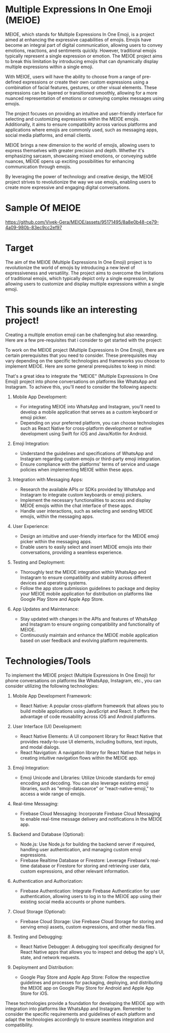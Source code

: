 # Multiple Expressions In One Emoji (MEIOE)

MEIOE, which stands for Multiple Expressions In One Emoji, is a project aimed at enhancing the expressive capabilities of emojis. Emojis have become an integral part of digital communication, allowing users to convey emotions, reactions, and sentiments quickly. However, traditional emojis typically represent a single expression or emotion. The MEIOE project aims to break this limitation by introducing emojis that can dynamically display multiple expressions within a single emoji.

With MEIOE, users will have the ability to choose from a range of pre-defined expressions or create their own custom expressions using a combination of facial features, gestures, or other visual elements. These expressions can be layered or transitioned smoothly, allowing for a more nuanced representation of emotions or conveying complex messages using emojis.

The project focuses on providing an intuitive and user-friendly interface for selecting and customizing expressions within the MEIOE emojis. Additionally, it aims to ensure compatibility across various platforms and applications where emojis are commonly used, such as messaging apps, social media platforms, and email clients.

MEIOE brings a new dimension to the world of emojis, allowing users to express themselves with greater precision and depth. Whether it's emphasizing sarcasm, showcasing mixed emotions, or conveying subtle nuances, MEIOE opens up exciting possibilities for enhancing communication through emojis.

By leveraging the power of technology and creative design, the MEIOE project strives to revolutionize the way we use emojis, enabling users to create more expressive and engaging digital conversations.

# Sample Of MEIOE
https://github.com/Vivek-Gera/MEIOE/assets/95171495/8a8e0b48-ce79-4a09-980b-83ec9cc2ef97

# Target

The aim of the MEIOE (Multiple Expressions In One Emoji) project is to revolutionize the world of emojis by introducing a new level of expressiveness and versatility. The project aims to overcome the limitations of traditional emojis, which typically depict only a single expression, by allowing users to customize and display multiple expressions within a single emoji.

# This sounds like an interesting project!

Creating a multiple emotion emoji can be challenging but also rewarding. Here are a few pre-requisites that i consider to get started with the project:

To work on the MEIOE project (Multiple Expressions In One Emoji), there are certain prerequisites that you need to consider. These prerequisites may vary depending on the specific technologies and frameworks you choose to implement MEIOE. Here are some general prerequisites to keep in mind:

That's a great idea to integrate the "MEIOE" (Multiple Expressions In One Emoji) project into phone conversations on platforms like WhatsApp and Instagram. To achieve this, you'll need to consider the following aspects:

1. Mobile App Development:
   - For integrating MEIOE into WhatsApp and Instagram, you'll need to develop a mobile application that serves as a custom keyboard or emoji picker.
   - Depending on your preferred platform, you can choose technologies such as React Native for cross-platform development or native development using Swift for iOS and Java/Kotlin for Android.

2. Emoji Integration:
   - Understand the guidelines and specifications of WhatsApp and Instagram regarding custom emojis or third-party emoji integration.
   - Ensure compliance with the platforms' terms of service and usage policies when implementing MEIOE within these apps.

3. Integration with Messaging Apps:
   - Research the available APIs or SDKs provided by WhatsApp and Instagram to integrate custom keyboards or emoji pickers.
   - Implement the necessary functionalities to access and display MEIOE emojis within the chat interface of these apps.
   - Handle user interactions, such as selecting and sending MEIOE emojis, within the messaging apps.

4. User Experience:
   - Design an intuitive and user-friendly interface for the MEIOE emoji picker within the messaging apps.
   - Enable users to easily select and insert MEIOE emojis into their conversations, providing a seamless experience.

5. Testing and Deployment:
   - Thoroughly test the MEIOE integration within WhatsApp and Instagram to ensure compatibility and stability across different devices and operating systems.
   - Follow the app store submission guidelines to package and deploy your MEIOE mobile application for distribution on platforms like Google Play Store and Apple App Store.

6. App Updates and Maintenance:
   - Stay updated with changes in the APIs and features of WhatsApp and Instagram to ensure ongoing compatibility and functionality of MEIOE.
   - Continuously maintain and enhance the MEIOE mobile application based on user feedback and evolving platform requirements.


# Technologies/Tools 

To implement the MEIOE project (Multiple Expressions In One Emoji) for phone conversations on platforms like WhatsApp, Instagram, etc., you can consider utilizing the following technologies:

1. Mobile App Development Framework:
   - React Native: A popular cross-platform framework that allows you to build mobile applications using JavaScript and React. It offers the advantage of code reusability across iOS and Android platforms.

2. User Interface (UI) Development:
   - React Native Elements: A UI component library for React Native that provides ready-to-use UI elements, including buttons, text inputs, and modal dialogs.
   - React Navigation: A navigation library for React Native that helps in creating intuitive navigation flows within the MEIOE app.

3. Emoji Integration:
   - Emoji Unicode and Libraries: Utilize Unicode standards for emoji encoding and decoding. You can also leverage existing emoji libraries, such as "emoji-datasource" or "react-native-emoji," to access a wide range of emojis.

4. Real-time Messaging:
   - Firebase Cloud Messaging: Incorporate Firebase Cloud Messaging to enable real-time message delivery and notifications in the MEIOE app.

5. Backend and Database (Optional):
   - Node.js: Use Node.js for building the backend server if required, handling user authentication, and managing custom emoji expressions.
   - Firebase Realtime Database or Firestore: Leverage Firebase's real-time database or Firestore for storing and retrieving user data, custom expressions, and other relevant information.

6. Authentication and Authorization:
   - Firebase Authentication: Integrate Firebase Authentication for user authentication, allowing users to log in to the MEIOE app using their existing social media accounts or phone numbers.

7. Cloud Storage (Optional):
   - Firebase Cloud Storage: Use Firebase Cloud Storage for storing and serving emoji assets, custom expressions, and other media files.

8. Testing and Debugging:
   - React Native Debugger: A debugging tool specifically designed for React Native apps that allows you to inspect and debug the app's UI, state, and network requests.

9. Deployment and Distribution:
   - Google Play Store and Apple App Store: Follow the respective guidelines and processes for packaging, deploying, and distributing the MEIOE app on Google Play Store for Android and Apple App Store for iOS.

These technologies provide a foundation for developing the MEIOE app with integration into platforms like WhatsApp and Instagram. Remember to consider the specific requirements and guidelines of each platform and adapt the technologies accordingly to ensure seamless integration and compatibility.

